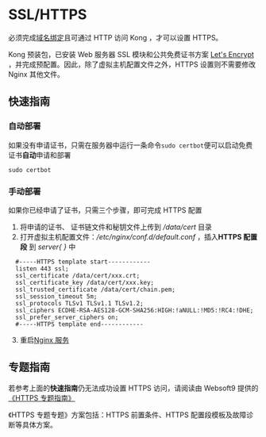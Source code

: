 # SSL/HTTPS

必须完成[域名绑定](/zh/solution-more.md)且可通过 HTTP 访问 Kong ，才可以设置 HTTPS。

Kong 预装包，已安装 Web 服务器 SSL 模块和公共免费证书方案 [Let's Encrypt](https://letsencrypt.org/) ，并完成预配置。因此，除了虚拟主机配置文件之外，HTTPS 设置则不需要修改 Nginx 其他文件。

## 快速指南

### 自动部署

如果没有申请证书，只需在服务器中运行一条命令`sudo certbot`便可以启动免费证书**自动**申请和部署

```
sudo certbot
```

### 手动部署

如果你已经申请了证书，只需三个步骤，即可完成 HTTPS 配置

1. 将申请的证书、 证书链文件和秘钥文件上传到 _/data/cert_ 目录
2. 打开虚拟主机配置文件：_/etc/nginx/conf.d/default.conf_ ，插入**HTTPS 配置段** 到 _server{ }_ 中

```text
  #-----HTTPS template start------------
  listen 443 ssl;
  ssl_certificate /data/cert/xxx.crt;
  ssl_certificate_key /data/cert/xxx.key;
  ssl_trusted_certificate /data/cert/chain.pem;
  ssl_session_timeout 5m;
  ssl_protocols TLSv1 TLSv1.1 TLSv1.2;
  ssl_ciphers ECDHE-RSA-AES128-GCM-SHA256:HIGH:!aNULL:!MD5:!RC4:!DHE;
  ssl_prefer_server_ciphers on;
  #-----HTTPS template end------------
```

3. 重启[Nginx 服务](/zh/admin-services.md#nginx)

## 专题指南

若参考上面的**快速指南**仍无法成功设置 HTTPS 访问，请阅读由 Websoft9 提供的 [《HTTPS 专题指南》](https://support.websoft9.com/docs/faq/zh/tech-https.html#nginx)

《HTTPS 专题专题》方案包括：HTTPS 前置条件、HTTPS 配置段模板及故障诊断等具体方案。
